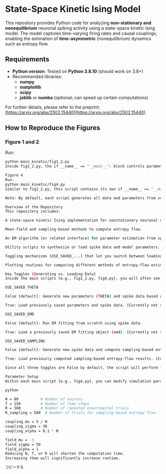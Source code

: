 # State-Space Kinetic Ising Model

This repository provides Python code for analyzing **non-stationary and nonequilibrium** neuronal spiking activity using a state-space kinetic Ising model. The model captures time-varying firing rates and causal couplings, enabling the estimation of **time-asymmetric** (nonequilibrium) dynamics such as entropy flow.

## Requirements

- **Python version**: Tested on **Python 3.8.10** (should work on 3.8+)
- Recommended libraries:
  - **numpy**
  - **matplotlib**
  - **scipy**
  - **joblib** or **numba** (optional; can speed up certain computations)

For further details, please refer to the preprint:  
[https://arxiv.org/abs/2502.15440](https://arxiv.org/abs/2502.15440)

## How to Reproduce the Figures

### Figure 1 and 2

Run:
```bash
python main_kinetic/fig1_2.py
Inside fig1_2.py, the if __name__ == "__main__": block controls parameter loading or generation, the EM fitting process, and the plotting of Figures 1 and 2.

Figure 4
Run:
python main_kinetic/fig4.py
Similar to fig1_2.py, this script contains its own if __name__ == "__main__": block for parameter setup, data loading/generation, and final plotting of Figure 4.

Note: By default, each script generates all data and parameters from scratch, because no precomputed data is currently shared. If you would like to reproduce the results quickly, support for shared precomputed data is planned for future updates.

Overview of the Repository
This repository includes:

A state-space kinetic Ising implementation for nonstationary neuronal dynamics.

Mean-field and sampling-based methods to compute entropy flow.

An EM algorithm (or related interface) for parameter estimation from spike trains.

Utility scripts to synthesize or load spike data and model parameters.

Toggling mechanisms (USE_SAVED_...) that let you switch between loading existing data/results or generating them from scratch.

Plotting routines for comparing different methods of entropy-flow estimation.

Key Toggles (Generating vs. Loading Data)
Inside the main scripts (e.g., fig1_2.py, fig4.py), you will often see the following boolean variables. All of them are set to False by default because no precomputed data is currently shared.

USE_SAVED_THETA

False (default): Generate new parameters (THETA) and spike data based on user-defined distributions.

True: Load previously saved parameters and spike data. (Currently not supported; data sharing is under preparation.)

USE_SAVED_EMD

False (default): Run EM fitting from scratch using spike data.

True: Load a previously saved EM fitting object (emd). (Currently not supported.)

USE_SAVED_SAMPLING

False (default): Generate new spike data and compute sampling-based entropy flow.

True: Load previously computed sampling-based entropy-flow results. (Currently not supported.)

Since all three toggles are False by default, the script will perform full data generation, EM fitting, and entropy computation. This can require up to 90 minutes on standard hardware using the default settings.

Parameter Setup
Within each main script (e.g., fig4.py), you can modify simulation parameters such as:

python

N = 80          # Number of neurons
T = 150         # Number of time steps
R = 500         # Number of repeated experimental trials 
R_sampling = 500  # Number of trials for sampling-based entropy flow

coupling_mu = 5 / N
coupling_sigma = 30
coupling_alpha = 0.1 * N

field_mu = -3
field_sigma = 50
field_alpha = 1
Reducing N, T, or R will shorten the computation time.
Increasing them will significantly increase runtime.

コピーする
